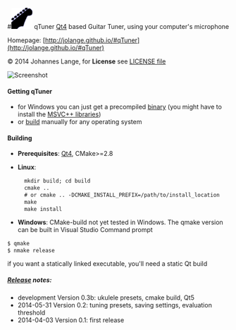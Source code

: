 #![icon](./resources/qTuner48x48.png)  qTuner
[Qt4](https://qt-project.org/) based Guitar Tuner, using your computer's microphone

Homepage: [http://jolange.github.io/#qTuner](http://jolange.github.io/#qTuner)

&copy; 2014 Johannes Lange,
for **License** see [LICENSE file](LICENSE)

![Screenshot](http://jolange.github.io/img/screenshots/linux.png)

#### Getting qTuner
- for Windows you can just get a precompiled [binary](https://github.com/jolange/qTuner/releases/download/v0.2/qTuner.exe)
  (you might have to install the [MSVC++ libraries](http://www.microsoft.com/en-gb/download/details.aspx?id=5555))
- or [build](#building) manually for any operating system

#### Building
- **Prerequisites**: [Qt4](https://qt-project.org/), CMake>=2.8
- **Linux**:

        mkdir build; cd build
        cmake ..
        # or cmake .. -DCMAKE_INSTALL_PREFIX=/path/to/install_location
        make
        make install
- **Windows**: CMake-build not yet tested in Windows. The qmake version can be built in Visual Studio Command prompt
<pre><code>$ qmake
$ nmake release</pre></code>
if you want a statically linked executable, you'll need a static Qt build

##### [Release](https://github.com/jolange/qTuner/releases) notes:
- development Version 0.3b: ukulele presets, cmake build, Qt5
- 2014-05-31 Version 0.2: tuning presets, saving settings, evaluation threshold
- 2014-04-03 Version 0.1: first release
